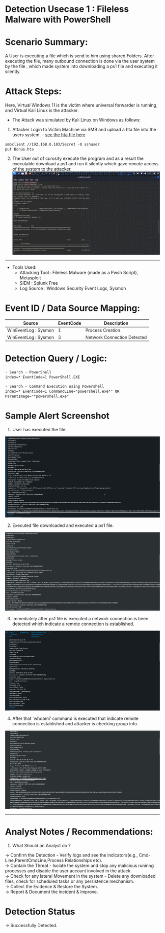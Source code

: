 

# Detection Usecase 1 : Fileless Malware with PowerShell


# Scenario Summary: 

A User is executing a file which is send to him using shared Folders. After executing the file, many outbound connection is done via the user system by the file , which made system into downloading a ps1 file and executing it silently.

# Attack Steps:

Here, Virtual Windows 11 is the victim where universal forwarder is running,  
and Virtual Kali Linux is the attacker.

- The Attack was simulated by Kali Linux on Windows as follows:  
1) Attacker Login to Victim Machine via SMB and upload a hta file into the users system. - [see the hta file here](Bonus.hta)  
```
smbclient //192.168.0.103/Secret -U sshuser
put Bonus.hta
```
2) The User out of curosity execute the program and as a result the executable download a ps1 and run it silently which gave remote access of the system to the attacker.  
![metasploit](logs/Screenshot_2025-06-03_05_29_38.png)

*******************************

- Tools Used:  
    - Attacking Tool : Fileless Malware (made as a Pwsh Script), Metasploit 
    - SIEM : Splunk Free  
    - Log Source : Windows Security Event Logs, Sysmon


# Event ID / Data Source Mapping:

| Source                    | EventCode | Description                      |
|---------------------------|-----------|----------------------------------|
| WinEventLog : Sysmon      | 1         | Process Creation                 |
| WinEventLog : Sysmon      | 3         | Network Connection Detected      |

# Detection Query / Logic:
```spl 
- Search - PowerShell
index=* EventCode=1 PowerShell.EXE
```
```spl 
- Search - Command Execution using Powershell
index=* EventCode=1 CommandLIne="powershell.exe*" OR ParentImage="*powershell.exe"
```

# Sample Alert Screenshot

1) User has executed the file.  

![file-executed](<logs/Screenshot 2025-06-03 150321.png>)

2) Executed file downloaded and executed a ps1 file.

![cmd-executed](<logs/Screenshot 2025-06-03 150344.png>)

3) Immediately after ps1 file is executed a network connection is been detected which indicate a remote connection is established.  

![network](<logs/Screenshot 2025-06-03 150442.png>)

4) After that 'whoami' command is executed that indicate remote connection is established and attacker is checking group info.    

![whoami](<logs/Screenshot 2025-06-03 150515.png>)

*********************

# Analyst Notes / Recommendations:

1) What Should an Analyst do ? 

-> Confirm the Detection - Verify logs and see the indicators(e.g., Cmd-Line,ParentCmdLine,Process Relationships etc).  
-> Contain the Threat - Isolate the system and stop any malicious runinng processes and disable the user account involved in the attack.  
-> Check for any lateral Movement in the system - Delete any downloaded files, check for scheduled tasks or any persistence mechanism.  
-> Collect the Evidence & Restore the System.  
-> Report & Document the incident & Improve.


# Detection Status

 -> Successfully Detected.  
